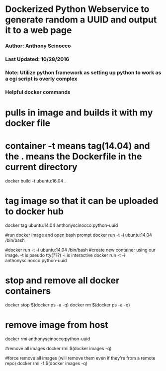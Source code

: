 # Dockerized Python Webservice to generate random a UUID and output it to a web page
### Author: Anthony Scinocco
### Last Updated: 10/28/2016

### Note: Utilize python framework as setting up python to work as a cgi script is overly complex

### Helpful docker commands

# pulls in image and builds it with my docker file
# container -t means tag(14.04) and the . means the Dockerfile in the current directory
docker build -t ubuntu:16.04 .

# tag image so that it can be uploaded to docker hub
docker tag ubuntu:14.04 anthonyscinocco:python-uuid

#run docker image and open bash prompt
docker run -t -i ubuntu:14.04 /bin/bash

#docker run -t -i ubuntu:14.04 /bin/bash
#create new container using our image. -t is pseudo tty(???) -i is interactive
docker run -t -i anthonyscinocco:python-uuid

# stop and remove all docker containers
docker stop $(docker ps -a -q)
docker rm $(docker ps -a -q)

# remove image from host
docker rmi anthonyscinocco:python-uuid

#remove all images
docker rmi $(docker images -q)

#force remove all images (will remove them even if they're from a remote repo)
docker rmi -f $(docker images -q)
